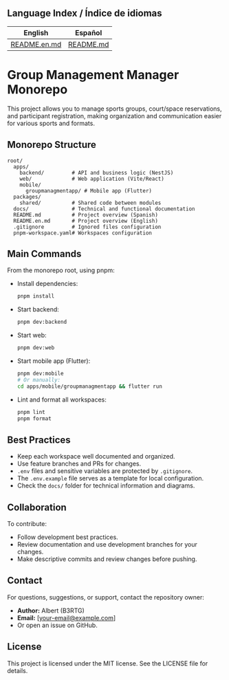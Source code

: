 
## Language Index / Índice de idiomas

| English | Español |
|---------|---------|
| [README.en.md](./README.en.md) | [README.md](./README.md) |
# Group Management Manager Monorepo

This project allows you to manage sports groups, court/space reservations, and participant registration, making organization and communication easier for various sports and formats.

## Monorepo Structure

```
root/
  apps/
    backend/         # API and business logic (NestJS)
    web/             # Web application (Vite/React)
    mobile/
      groupmanagmentapp/ # Mobile app (Flutter)
  packages/
    shared/          # Shared code between modules
  docs/              # Technical and functional documentation
  README.md          # Project overview (Spanish)
  README.en.md       # Project overview (English)
  .gitignore         # Ignored files configuration
  pnpm-workspace.yaml# Workspaces configuration
```

## Main Commands

From the monorepo root, using pnpm:

- Install dependencies:
  ```bash
  pnpm install
  ```
- Start backend:
  ```bash
  pnpm dev:backend
  ```
- Start web:
  ```bash
  pnpm dev:web
  ```
- Start mobile app (Flutter):
  ```bash
  pnpm dev:mobile
  # Or manually:
  cd apps/mobile/groupmanagmentapp && flutter run
  ```
- Lint and format all workspaces:
  ```bash
  pnpm lint
  pnpm format
  ```

## Best Practices

- Keep each workspace well documented and organized.
- Use feature branches and PRs for changes.
- `.env` files and sensitive variables are protected by `.gitignore`.
- The `.env.example` file serves as a template for local configuration.
- Check the `docs/` folder for technical information and diagrams.

## Collaboration

To contribute:
- Follow development best practices.
- Review documentation and use development branches for your changes.
- Make descriptive commits and review changes before pushing.

## Contact

For questions, suggestions, or support, contact the repository owner:

- **Author:** Albert (B3RTG)
- **Email:** [your-email@example.com]
- Or open an issue on GitHub.

## License
This project is licensed under the MIT license. See the LICENSE file for details.
